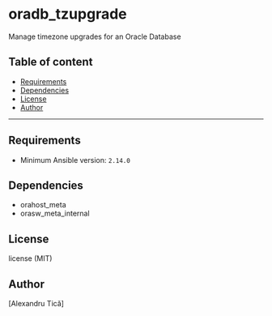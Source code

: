 # oradb_tzupgrade

Manage timezone upgrades for an Oracle Database

## Table of content

- [Requirements](#requirements)
- [Dependencies](#dependencies)
- [License](#license)
- [Author](#author)

---

## Requirements

- Minimum Ansible version: `2.14.0`


## Dependencies

- orahost_meta
- orasw_meta_internal

## License

license (MIT)

## Author

[Alexandru Tică]
